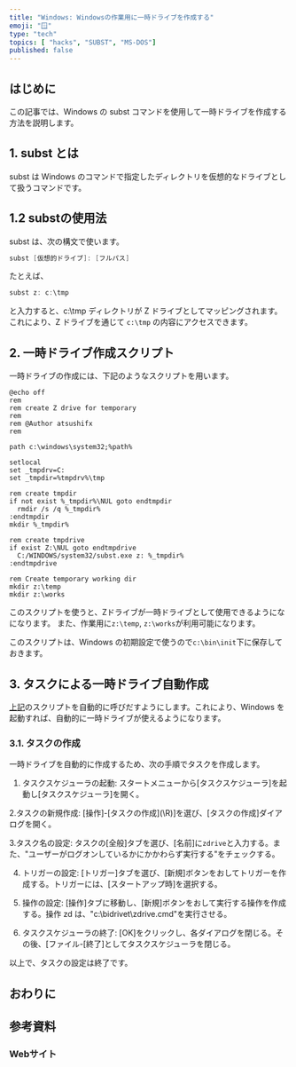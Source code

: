 ```yaml
---
title: "Windows: Windowsの作業用に一時ドライブを作成する"
emoji: "🪟"
type: "tech"
topics: [ "hacks", "SUBST", "MS-DOS"]
published: false
---
```


## はじめに

この記事では、Windows の subst コマンドを使用して一時ドライブを作成する方法を説明します。

## 1. subst とは

subst は Windows のコマンドで指定したディレクトリを仮想的なドライブとして扱うコマンドです。

## 1.2 substの使用法

subst は、次の構文で使います。

```powershell
subst [仮想的ドライブ]: [フルパス]
```

たとえば、

```powershell
subst z: c:\tmp
```

と入力すると、c:\tmp ディレクトリが Z ドライブとしてマッピングされます。
これにより、Z ドライブを通じて  `c:\tmp` の内容にアクセスできます。

## 2. 一時ドライブ作成スクリプト

一時ドライブの作成には、下記のようなスクリプトを用います。

```powershell: zdrive.cmd
@echo off
rem
rem create Z drive for temporary
rem
rem @Author atsushifx
rem

path c:\windows\system32;%path%

setlocal
set _tmpdrv=C:
set _tmpdir=%tmpdrv%\tmp

rem create tmpdir
if not exist %_tmpdir%\NUL goto endtmpdir
  rmdir /s /q %_tmpdir%
:endtmpdir
mkdir %_tmpdir%

rem create tmpdrive
if exist Z:\NUL goto endtmpdrive
  C:/WINDOWS/system32/subst.exe z: %_tmpdir%
:endtmpdrive

rem Create temporary working dir
mkdir z:\temp
mkdir z:\works

```

このスクリプトを使うと、Zドライブが一時ドライブとして使用できるようになになります。
また、作業用に`z:\temp`, `z:\works`が利用可能になります。

このスクリプトは、Windows の初期設定で使うので`c:\bin\init`下に保存しておきます。

## 3. タスクによる一時ドライブ自動作成

[上記](#2-一時ドライブ作成スクリプト)のスクリプトを自動的に呼びだすようにします。これにより、Windows を起動すれば、自動的に一時ドライブが使えるようになります。

### 3.1.  タスクの作成

一時ドライブを自動的に作成するため、次の手順でタスクを作成します。

1. タスクスケジューラの起動:
     スタートメニューから\[タスクスケジューラ]を起動し\[タスクスケジューラ]を開く。


2.タスクの新規作成:
   \[操作]-\[タスクの作成](\R)]を選び、\[タスクの作成]ダイアログを開く。

3.タスク名の設定:
   タスクの\[全般]タブを選び、\[名前\]に`zdrive`と入力する。また、"ユーザーがログオンしているかにかかわらず実行する"をチェックする。


4. トリガーの設定:
    \[トリガー]タブを選び、\[新規\]ボタンをおしてトリガーを作成する。トリガーには、\[スタートアップ時]を選択する。

5. 操作の設定:
   \[操作]タブに移動し、\[新規\]ボタンをおして実行する操作を作成する。操作 zd は、"c:\\bidrivet\\zdrive.cmd"を実行させる。


6. タスクスケジューラの終了:
    \[OK]をクリックし、各ダイアログを閉じる。その後、\[ファイル\-\[終了]としてタスクスケジューラを閉じる。

以上で、タスクの設定は終了です。


## おわりに

## 参考資料

### Webサイト
